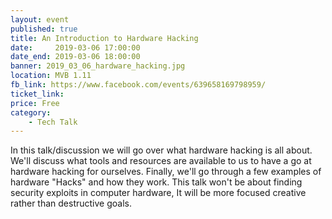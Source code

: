 ```yaml
---
layout: event
published: true
title: An Introduction to Hardware Hacking
date:     2019-03-06 17:00:00
date_end: 2019-03-06 18:00:00
banner: 2019_03_06_hardware_hacking.jpg
location: MVB 1.11
fb_link: https://www.facebook.com/events/639658169798959/
ticket_link:
price: Free
category:
    - Tech Talk
---
```


In this talk/discussion we will go over what hardware hacking is all about. We'll discuss what tools and resources are available to us to have a go at hardware hacking for ourselves. Finally, we'll go through a few examples of hardware "Hacks" and how they work.
This talk won't be about finding security exploits in computer hardware, It will be more focused creative rather than destructive goals.

